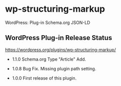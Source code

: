 # wp-structuring-markup
WordPress: Plug-in Schema.org JSON-LD

## WordPress Plug-in Release Status
https://wordpress.org/plugins/wp-structuring-markup/

- 1.1.0
Schema.org Type "Article" Add.

- 1.0.8
Bug Fix. Missing plugin path setting.

- 1.0.0
First release of this plugin.